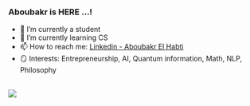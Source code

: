 ### Aboubakr is HERE ...!

- 🔭 I’m currently a student
- 🌱 I’m currently learning CS
- 📫 How to reach me: [Linkedin - Aboubakr El Habti](https://www.linkedin.com/in/aboubakr-el-habti-117b17218/)
- 🪞 Interests: Entrepreneurship, AI, Quantum information, Math, NLP, Philosophy

<br>
<img src="https://github-readme-stats.vercel.app/api?username=vazimax&&show_icons=true&title_color=black&icon_color=black&text_color=black&bg_color=white">
